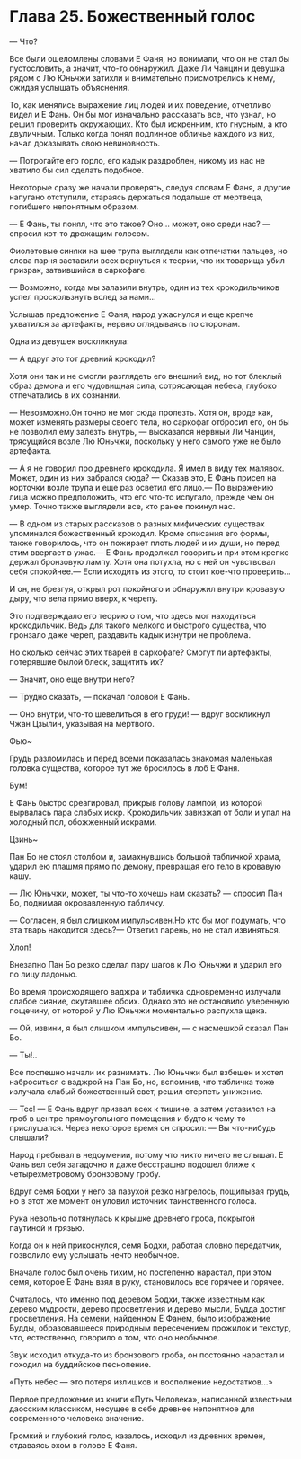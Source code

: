 # Глава 25. Божественный голос


— Что?

Все были ошеломлены словами Е Фаня, но понимали, что он не стал бы пустословить, а значит, что-то обнаружил. Даже Ли Чанцин и девушка рядом с Лю Юньчжи затихли и внимательно присмотрелись к нему, ожидая услышать объяснения.

То, как менялись выражение лиц людей и их поведение, отчетливо видел и Е Фань. Он бы мог изначально рассказать все, что узнал, но решил проверить окружающих. Кто был искренним, кто гнусным, а кто двуличным. Только когда понял подлинное обличье каждого из них, начал доказывать свою невиновность.

— Потрогайте его горло, его кадык раздроблен, никому из нас не хватило бы сил сделать подобное.

Некоторые сразу же начали проверять, следуя словам Е Фаня, а другие напугано отступили, стараясь держаться подальше от мертвеца, погибшего непонятным образом.

— Е Фань, ты понял, что это такое? Оно… может, оно среди нас? — спросил кот-то дрожащим голосом.

Фиолетовые синяки на шее трупа выглядели как отпечатки пальцев, но слова парня заставили всех вернуться к теории, что их товарища убил призрак, затаившийся в саркофаге.

— Возможно, когда мы залазили внутрь, один из тех крокодильчиков успел проскользнуть вслед за нами…

Услышав предложение Е Фаня, народ ужаснулся и еще крепче ухватился за артефакты, нервно оглядываясь по сторонам.

Одна из девушек воскликнула: 

— А вдруг это тот древний крокодил?

Хотя они так и не смогли разглядеть его внешний вид, но тот блеклый образ демона и его чудовищная сила, сотрясающая небеса, глубоко отпечатались в их сознании.

— Невозможно.Он точно не мог сюда пролезть. Хотя он, вроде как, может изменять размеры своего тела, но саркофаг отбросил его, он бы не позволил ему залезть внутрь, — высказался нервный Ли Чанцин, трясущийся возле Лю Юньчжи, поскольку у него самого уже не было артефакта.

— А я не говорил про древнего крокодила. Я имел в виду тех малявок. Может, один из них забрался сюда? — Сказав это, Е Фань присел на корточки возле трупа и еще раз осветил его лицо.— По выражению лица можно предположить, что его что-то испугало, прежде чем он умер. Точно также выглядели все, кто ранее покинул нас.

— В одном из старых рассказов о разных мифических существах упоминался божественный крокодил. Кроме описания его формы, также говорилось, что он пожирает плоть людей и их души, но перед этим ввергает в ужас.— Е Фань продолжал говорить и при этом крепко держал бронзовую лампу. Хотя она потухла, но с ней он чувствовал себя спокойнее.— Если исходить из этого, то стоит кое-что проверить…

И он, не брезгуя, открыл рот покойного и обнаружил внутри кровавую дыру, что вела прямо вверх, к черепу.

Это подтверждало его теорию о том, что здесь мог находиться крокодильчик. Ведь для такого мелкого и быстрого существа, что пронзало даже череп, раздавить кадык изнутри не проблема.

Но сколько сейчас этих тварей в саркофаге? Смогут ли артефакты, потерявшие былой блеск, защитить их?

— Значит, оно еще внутри него?

— Трудно сказать, — покачал головой Е Фань.

— Оно внутри, что-то шевелиться в его груди! — вдруг воскликнул Чжан Цзылин, указывая на мертвого.

Фью~

Грудь разломилась и перед всеми показалась знакомая маленькая головка существа, которое тут же бросилось в лоб Е Фаня.

Бум!

Е Фань быстро среагировал, прикрыв голову лампой, из которой вырвалась пара слабых искр. Крокодильчик завизжал от боли и упал на холодный пол, обожженный искрами.

Цзинь~

Пан Бо не стоял столбом и, замахнувшись большой табличкой храма, ударил ею плашмя прямо по демону, превращая его тело в кровавую кашу.

— Лю Юньчжи, может, ты что-то хочешь нам сказать? — спросил Пан Бо, поднимая окровавленную табличку.

— Согласен, я был слишком импульсивен.Но кто бы мог подумать, что эта тварь находится здесь?— Ответил парень, но не стал извиняться.

Хлоп!

Внезапно Пан Бо резко сделал пару шагов к Лю Юньчжи и ударил его по лицу ладонью.

Во время происходящего ваджра и табличка одновременно излучали слабое сияние, окутавшее обоих. Однако это не остановило уверенную пощечину, от которой у Лю Юньчжи моментально распухла щека.

— Ой, извини, я был слишком импульсивен, — с насмешкой сказал Пан Бо.

— Ты!..

Все поспешно начали их разнимать. Лю Юньчжи был взбешен и хотел наброситься с ваджрой на Пан Бо, но, вспомнив, что табличка тоже излучала слабый божественный свет, решил стерпеть унижение.

— Тсс! — Е Фань вдруг призвал всех к тишине, а затем уставился на гроб в центре прямоугольного помещения и будто к чему-то прислушался. Через некоторое время он спросил: — Вы что-нибудь слышали?

Народ пребывал в недоумении, потому что никто ничего не слышал. Е Фань вел себя загадочно и даже бесстрашно подошел ближе к четырехметровому бронзовому гробу.

Вдруг семя Бодхи у него за пазухой резко нагрелось, пощипывая грудь, но в этот же момент он уловил источник таинственного голоса.

Рука невольно потянулась к крышке древнего гроба, покрытой паутиной и грязью.

Когда он к ней прикоснулся, семя Бодхи, работая словно передатчик, позволило ему услышать нечто необычное.

Вначале голос был очень тихим, но постепенно нарастал, при этом семя, которое Е Фань взял в руку, становилось все горячее и горячее.

Считалось, что именно под деревом Бодхи, также известным как дерево мудрости, дерево просветления и дерево мысли, Будда достиг просветления. На семени, найденном Е Фанем, было изображение Будды, образовавшееся природным пересечением прожилок и текстур, что, естественно, говорило о том, что оно необычное.

Звук исходил откуда-то из бронзового гроба, он постоянно нарастал и походил на буддийское песнопение.

«Путь небес — это потеря излишков и восполнение недостатков…»

Первое предложение из книги «Путь Человека», написанной известным даосским классиком, несущее в себе древнее непонятное для современного человека значение.

Громкий и глубокий голос, казалось, исходил из древних времен, отдаваясь эхом в голове Е Фаня.